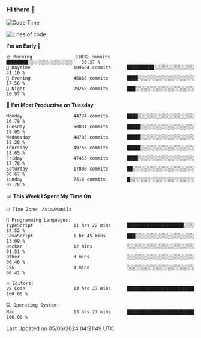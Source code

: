 ### Hi there 👋

<!--START_SECTION:waka-->
![Code Time](http://img.shields.io/badge/Code%20Time-5%2C214%20hrs%2047%20mins-blue)

![Lines of code](https://img.shields.io/badge/From%20Hello%20World%20I%27ve%20Written-117.6%20million%20lines%20of%20code-blue)

**I'm an Early 🐤** 

```text
🌞 Morning                81032 commits       ████████░░░░░░░░░░░░░░░░░   30.37 % 
🌆 Daytime                109664 commits      ██████████░░░░░░░░░░░░░░░   41.10 % 
🌃 Evening                46865 commits       ████░░░░░░░░░░░░░░░░░░░░░   17.56 % 
🌙 Night                  29258 commits       ███░░░░░░░░░░░░░░░░░░░░░░   10.97 % 
```
📅 **I'm Most Productive on Tuesday** 

```text
Monday                   44774 commits       ████░░░░░░░░░░░░░░░░░░░░░   16.78 % 
Tuesday                  50831 commits       █████░░░░░░░░░░░░░░░░░░░░   19.05 % 
Wednesday                48785 commits       █████░░░░░░░░░░░░░░░░░░░░   18.28 % 
Thursday                 49758 commits       █████░░░░░░░░░░░░░░░░░░░░   18.65 % 
Friday                   47453 commits       ████░░░░░░░░░░░░░░░░░░░░░   17.78 % 
Saturday                 17800 commits       ██░░░░░░░░░░░░░░░░░░░░░░░   06.67 % 
Sunday                   7418 commits        █░░░░░░░░░░░░░░░░░░░░░░░░   02.78 % 
```


📊 **This Week I Spent My Time On** 

```text
🕑︎ Time Zone: Asia/Manila

💬 Programming Languages: 
TypeScript               11 hrs 22 mins      █████████████████████░░░░   84.52 % 
JavaScript               1 hr 45 mins        ███░░░░░░░░░░░░░░░░░░░░░░   13.09 % 
Docker                   12 mins             ░░░░░░░░░░░░░░░░░░░░░░░░░   01.51 % 
Other                    3 mins              ░░░░░░░░░░░░░░░░░░░░░░░░░   00.46 % 
CSS                      3 mins              ░░░░░░░░░░░░░░░░░░░░░░░░░   00.41 % 

🔥 Editors: 
VS Code                  13 hrs 27 mins      █████████████████████████   100.00 % 

💻 Operating System: 
Mac                      13 hrs 27 mins      █████████████████████████   100.00 % 
```


 Last Updated on 05/06/2024 04:21:49 UTC
<!--END_SECTION:waka-->


<!--
**rad182/rad182** is a ✨ _special_ ✨ repository because its `README.md` (this file) appears on your GitHub profile.

Here are some ideas to get you started:

- 🔭 I’m currently working on ...
- 🌱 I’m currently learning ...
- 👯 I’m looking to collaborate on ...
- 🤔 I’m looking for help with ...
- 💬 Ask me about ...
- 📫 How to reach me: ...
- 😄 Pronouns: ...
- ⚡ Fun fact: ...
-->
